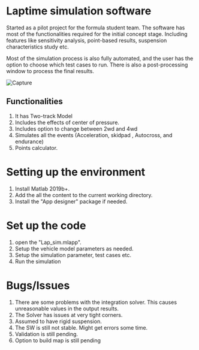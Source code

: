 # Laptime simulation software
Started as a pilot project for the formula student team. The software has most of the functionalities required for the initial concept stage. Including features like sensitivity analysis, point-based results, suspension characteristics study etc. 

Most of the simulation process is also fully automated, and the user has the option to choose which test cases to run. There is also a post-processing window to process the final results.

![Capture](https://user-images.githubusercontent.com/42997886/95651073-d019b180-0ae7-11eb-8a11-18e6fb6d80e7.JPG)

## Functionalities
1. It has Two-track Model
1. Includes the effects of center of pressure.
1. Includes option to change between 2wd and 4wd
1. Simulates all the events (Acceleration, skidpad , Autocross, and endurance)
1. Points calculator.

# Setting up the environment
1. Install Matlab 2019b+.
1. Add the all the content to the current working directory.
1. Install the "App designer" package if needed.

# Set up the code
1. open the "Lap_sim.mlapp".
1. Setup the vehicle model parameters as needed.
1. Setup the simulation parameter, test cases etc.
1. Run the simulation

# Bugs/Issues
1. There are some problems with the integration solver. This causes unreasonable values in the output results.
1. The Solver has issues at very tight corners.
1. Assumed to have rigid suspension.
1. The SW is still not stable. Might get errors some time.
1. Validation is still pending.
1. Option to build map is still pending
